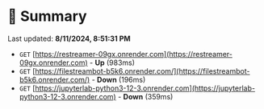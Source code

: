 # 📖 Summary
Last updated: **8/11/2024, 8:51:31 PM**

- `GET` [https://restreamer-09gx.onrender.com](https://restreamer-09gx.onrender.com) - **Up** (983ms)
- `GET` [https://filestreambot-b5k6.onrender.com/](https://filestreambot-b5k6.onrender.com/) - **Down** (196ms)
- `GET` [https://jupyterlab-python3-12-3.onrender.com](https://jupyterlab-python3-12-3.onrender.com) - **Down** (359ms)
